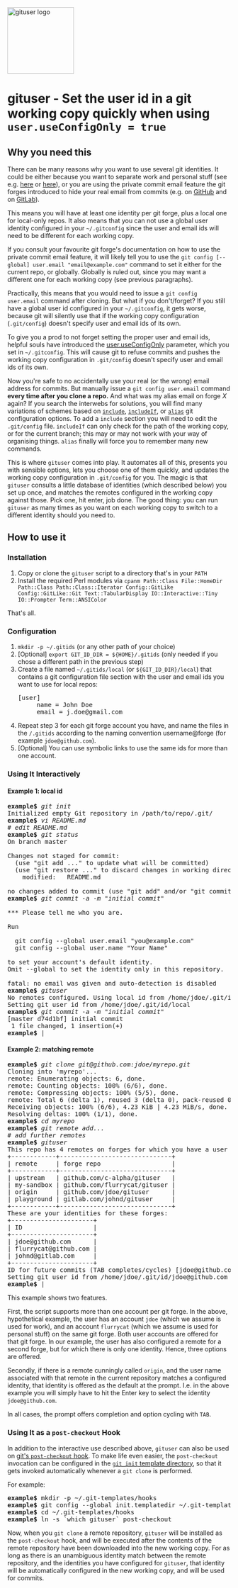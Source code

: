 <img src="https://condition-alpha.com/software/images/gituser.png" width="150px" alt="gituser logo" />

# gituser - Set the user id in a git working copy quickly when using `user.useConfigOnly = true`


## Why you need this

There can be many reasons why you want to use several git identities. It could be either because you want to separate work and personal stuff (see e.g. [here](https://blog.stevenocchipinti.com/2016/12/28/different-author-email-addresses-per-git-repository/) or [here](https://collectiveidea.com/blog/archives/2016/04/04/multiple-personalities-in-git)), or you are using the private commit email feature the git forges introduced to hide your real email from commits (e.g. on [GitHub](https://github.blog/2017-04-11-private-emails-now-more-private/) and on [GitLab](https://gitlab.com/help/user/profile/index?target=_blank#private-commit-email)).

This means you will have at least one identity per git forge, plus a local one for local-only repos. It also means that you can not use a global user identity configured in your `~/.gitconfig` since the user and email ids will need to be different for each working copy.

If you consult your favourite git forge's documentation on how to use the private commit email feature, it will likely tell you to use the `git config [--global] user.email "email@example.com"` command to set it either for the current repo, or globally. Globally is ruled out, since you may want a different one for each working copy (see previous paragraphs).

Practically, this means that you would need to issue a `git config user.email` command after cloning. But what if you don't/forget? If you still have a global user id configured in your `~/.gitconfig`, it gets worse, because git will silently use that if the working copy configuration (`.git/config`) doesn't specify user and email ids of its own.

To give you a prod to not forget setting the proper user and email ids, helpful souls have introduced the [user.useConfigOnly](https://git-scm.com/docs/git-config?source=post_page---------------------------#Documentation/git-config.txt-useruseConfigOnly) parameter, which you set in `~/.gitconfig`. This will cause git to refuse commits and pushes the working copy configuration in `.git/config` doesn't specify user and email ids of its own.

Now you're safe to no accidentally use your real (or the wrong) email address for commits. But manually issue a `git config user.email` command **every time after you clone a repo.** And what was my alias email on forge *X* again? If you search the interwebs for solutions, you will find many variations of schemes based on [`include`](https://git-scm.com/docs/git-config?source=post_page---------------------------#_includes), [`includeIf`](https://git-scm.com/docs/git-config?source=post_page---------------------------#_conditional_includes), or [`alias`](https://git-scm.com/docs/git-config?source=post_page---------------------------#Documentation/git-config.txt-alias) git configuration options. To add a `include` section you will need to edit the `.git/config` file. `includeIf` can only check for the path of the working copy, or for the current branch; this may or may not work with your way of organising things. `alias` finally will force you to remember many new commands.

This is where `gituser` comes into play. It automates all of this, presents you with sensible options, lets you choose one of them quickly, and updates the working copy configuration in `.git/config` for you. The magic is that `gituser` consults a little database of identities (which described below) you set up once, and matches the remotes configured in the working copy against those. Pick one, hit enter, job done. The good thing: you can run `gituser` as many times as you want on each working copy to switch to a different identity should you need to.


## How to use it


### Installation

1.  Copy or clone the `gituser` script to a directory that's in your `PATH`
2.  Install the required Perl modules via `cpanm Path::Class File::HomeDir Path::Class Path::Class::Iterator Config::GitLike Config::GitLike::Git Text::TabularDisplay IO::Interactive::Tiny IO::Prompter Term::ANSIColor`

That's all.


### Configuration

1. `mkdir -p ~/.gitids` (or any other path of your choice)
2. \[Optional\] `export GIT_ID_DIR = ${HOME}/.gitids` (only needed if you chose a different path in the previous step)
3. Create a file named `~/.gitids/local` (or `${GIT_ID_DIR}/local`) that contains a git configuration file section with the user and email ids you want to use for local repos:
   <pre>
   [user]
        name = John Doe
        email = j.doe@gmail.com
   </pre>
4. Repeat step 3 for each git forge account you have, and name the files in the `/.gitids` according to the naming convention username@forge (for example `jdoe@github.com`).
5. \[Optional\] You can use symbolic links to use the same ids for more than one account.


### Using It Interactively

#### Example 1: local id
<pre><b>example$</b> <i>git init</i>
Initialized empty Git repository in /path/to/repo/.git/
<b>example$</b> <i>vi README.md</i>
<i># edit README.md</i>
<b>example$</b> <i>git status</i>
On branch master

Changes not staged for commit:
  (use "git add <file>..." to update what will be committed)
  (use "git restore <file>..." to discard changes in working directory)
	modified:   README.md

no changes added to commit (use "git add" and/or "git commit -a")
<b>example$</b> <i>git commit -a -m "initial commit"</i>

*** Please tell me who you are.

Run

  git config --global user.email "you@example.com"
  git config --global user.name "Your Name"

to set your account's default identity.
Omit --global to set the identity only in this repository.

fatal: no email was given and auto-detection is disabled
<b>example$</b> <i>gituser</i>
No remotes configured. Using local id from /home/jdoe/.git/id/local.
Setting git user id from /home/jdoe/.git/id/local
<b>example$</b> <i>git commit -a -m "initial commit"</i>
[master d74d1bf] initial commit
 1 file changed, 1 insertion(+)
<b>example$</b> |</pre>

#### Example 2: matching remote
<pre><b>example$</b> <i>git clone git@github.com:jdoe/myrepo.git</i>
Cloning into 'myrepo'...
remote: Enumerating objects: 6, done.
remote: Counting objects: 100% (6/6), done.
remote: Compressing objects: 100% (5/5), done.
remote: Total 6 (delta 1), reused 3 (delta 0), pack-reused 0
Receiving objects: 100% (6/6), 4.23 KiB | 4.23 MiB/s, done.
Resolving deltas: 100% (1/1), done.
<b>example$</b> <i>cd myrepo</i>
<b>example$</b> <i>git remote add...</i>
<i># add further remotes</i>
<b>example$</b> <i>gituser</i>
This repo has 4 remotes on forges for which you have a user ID:
+------------+------------------------------+
| remote     | forge repo                   |
+------------+------------------------------+
| upstream   | github.com/c-alpha/gituser   |
| my-sandbox | github.com/flurrycat/gituser |
| origin     | github.com/jdoe/gituser      |
| playground | gitlab.com/johnd/gituser     |
+------------+------------------------------+
These are your identities for these forges:
+----------------------+
| ID                   |
+----------------------+
| jdoe@github.com      |
| flurrycat@github.com |
| johnd@gitlab.com     |
+----------------------+
ID for future commits (TAB completes/cycles) [jdoe@github.com]: <i>ENTER</i>
Setting git user id from /home/jdoe/.git/id/jdoe@github.com
<b>example$</b> |</pre>

This example shows two features.

First, the script supports more than one account per git forge. In
the above, hypothetical example, the user has an account `jdoe`
(which we assume is used for work), and an account `flurrycat`
(which we assume is used for personal stuff) on the same git
forge. Both user accounts are offered for that git forge. In our
example, the user has also configured a remote for a second forge,
but for which there is only one identity. Hence, three options are
offered.

Secondly, if there is a remote cunningly called `origin`, and the
user name associated with that remote in the current repository
matches a configured identity, that identity is offered as the
default at the prompt. I.e. in the above example you will simply
have to hit the Enter key to select the identity
`jdoe@github.com`.

In all cases, the prompt offers completion and option cycling with
`TAB`.


### Using It as a `post-checkout` Hook

In addition to the interactive use described above, `gituser` can also
be used on [git's `post-checkout`
hook](https://git-scm.com/docs/githooks#_post_checkout). To make life
even easier, the `post-checkout` invocation can be configured in the
[`git init` template
directory](https://git-scm.com/docs/git-init#_template_directory), so
that it gets invoked automatically whenever a `git clone` is
performed. 

For example:
<pre>
<b>example$</b> mkdir -p ~/.git-templates/hooks
<b>example$</b> git config --global init.templatedir ~/.git-templates
<b>example$</b> cd ~/.git-templates/hooks
<b>example$</b> ln -s `which gituser` post-checkout
</pre>

Now, when you `git clone` a remote repository, `gituser` will be
installed as the `post-checkout` hook, and will be executed after the
contents of the remote repository have been downloaded into the new
working copy. For as long as there is an unambiguous identity match
between the remote repository, and the identities you have configured
for `gituser`, that identity will be automatically configured in the
new working copy, and will be used for commits.
